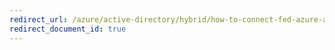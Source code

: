 ```yaml
---
redirect_url: /azure/active-directory/hybrid/how-to-connect-fed-azure-adfs
redirect_document_id: true
---
```

